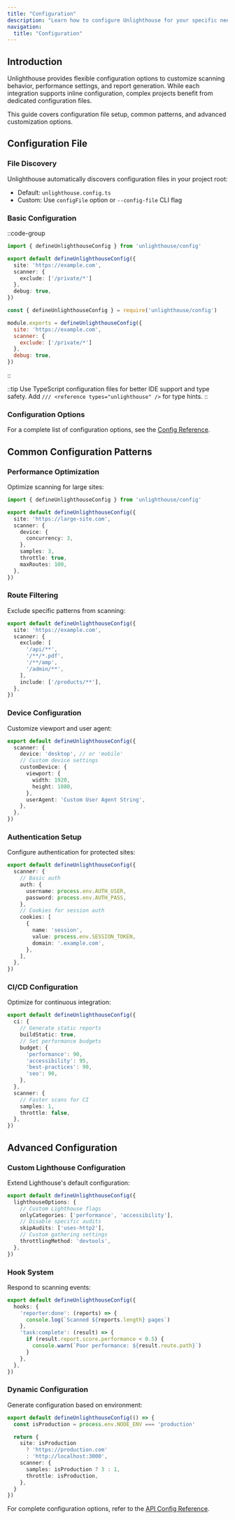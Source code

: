 ```yaml
---
title: "Configuration"
description: "Learn how to configure Unlighthouse for your specific needs using configuration files and inline options."
navigation:
  title: "Configuration"
---
```


## Introduction

Unlighthouse provides flexible configuration options to customize scanning behavior, performance settings, and report generation. While each integration supports inline configuration, complex projects benefit from dedicated configuration files.

This guide covers configuration file setup, common patterns, and advanced customization options.

## Configuration File

### File Discovery

Unlighthouse automatically discovers configuration files in your project root:

- Default: `unlighthouse.config.ts`
- Custom: Use `configFile` option or `--config-file` CLI flag

### Basic Configuration

::code-group

```ts [unlighthouse.config.ts]
import { defineUnlighthouseConfig } from 'unlighthouse/config'

export default defineUnlighthouseConfig({
  site: 'https://example.com',
  scanner: {
    exclude: ['/private/*']
  },
  debug: true,
})
```

```js [unlighthouse.config.js]
const { defineUnlighthouseConfig } = require('unlighthouse/config')

module.exports = defineUnlighthouseConfig({
  site: 'https://example.com',
  scanner: {
    exclude: ['/private/*']
  },
  debug: true,
})
```

::

::tip
Use TypeScript configuration files for better IDE support and type safety. Add `/// <reference types="unlighthouse" />` for type hints.
::

### Configuration Options

For a complete list of configuration options, see the [Config Reference](/api/config).

## Common Configuration Patterns

### Performance Optimization

Optimize scanning for large sites:

```ts
import { defineUnlighthouseConfig } from 'unlighthouse/config'

export default defineUnlighthouseConfig({
  site: 'https://large-site.com',
  scanner: {
    device: {
      concurrency: 3,
    },
    samples: 3,
    throttle: true,
    maxRoutes: 100,
  },
})
```

### Route Filtering

Exclude specific patterns from scanning:

```ts
export default defineUnlighthouseConfig({
  site: 'https://example.com',
  scanner: {
    exclude: [
      '/api/**',
      '/**/*.pdf',
      '/**/amp',
      '/admin/**',
    ],
    include: ['/products/**'],
  },
})
```

### Device Configuration

Customize viewport and user agent:

```ts
export default defineUnlighthouseConfig({
  scanner: {
    device: 'desktop', // or 'mobile'
    // Custom device settings
    customDevice: {
      viewport: {
        width: 1920,
        height: 1080,
      },
      userAgent: 'Custom User Agent String',
    },
  },
})
```

### Authentication Setup

Configure authentication for protected sites:

```ts
export default defineUnlighthouseConfig({
  scanner: {
    // Basic auth
    auth: {
      username: process.env.AUTH_USER,
      password: process.env.AUTH_PASS,
    },
    // Cookies for session auth
    cookies: [
      {
        name: 'session',
        value: process.env.SESSION_TOKEN,
        domain: '.example.com',
      },
    ],
  },
})
```

### CI/CD Configuration

Optimize for continuous integration:

```ts
export default defineUnlighthouseConfig({
  ci: {
    // Generate static reports
    buildStatic: true,
    // Set performance budgets
    budget: {
      'performance': 90,
      'accessibility': 95,
      'best-practices': 90,
      'seo': 90,
    },
  },
  scanner: {
    // Faster scans for CI
    samples: 1,
    throttle: false,
  },
})
```

## Advanced Configuration

### Custom Lighthouse Configuration

Extend Lighthouse's default configuration:

```ts
export default defineUnlighthouseConfig({
  lighthouseOptions: {
    // Custom Lighthouse flags
    onlyCategories: ['performance', 'accessibility'],
    // Disable specific audits
    skipAudits: ['uses-http2'],
    // Custom gathering settings
    throttlingMethod: 'devtools',
  },
})
```

### Hook System

Respond to scanning events:

```ts
export default defineUnlighthouseConfig({
  hooks: {
    'reporter:done': (reports) => {
      console.log(`Scanned ${reports.length} pages`)
    },
    'task:complete': (result) => {
      if (result.report.score.performance < 0.5) {
        console.warn(`Poor performance: ${result.route.path}`)
      }
    },
  },
})
```

### Dynamic Configuration

Generate configuration based on environment:

```ts
export default defineUnlighthouseConfig(() => {
  const isProduction = process.env.NODE_ENV === 'production'

  return {
    site: isProduction
      ? 'https://production.com'
      : 'http://localhost:3000',
    scanner: {
      samples: isProduction ? 3 : 1,
      throttle: isProduction,
    },
  }
})
```

For complete configuration options, refer to the [API Config Reference](/api/config).
